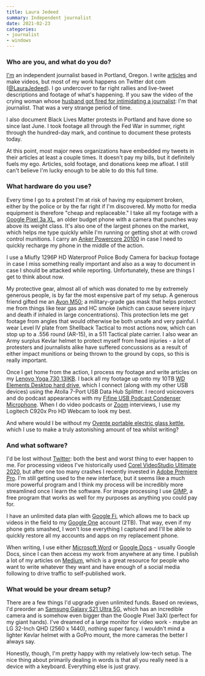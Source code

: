 ```yaml
---
title: Laura Jedeed
summary: Independent journalist
date: 2021-02-23
categories:
- journalist
- windows
---
```


### Who are you, and what do you do?

[I'm](https://www.laurajedeed.com/ "Laura's website.") an independent journalist based in Portland, Oregon. I write [articles](https://laurajedeed.com/portfolio/ "Laura's writing portfolio.") and make videos, but most of my work happens on Twitter dot com ([@LauraJedeed](https://twitter.com/laurajedeed "Laura's Twitter account.")). I go undercover to far right rallies and live-tweet descriptions and footage of what's happening. If you saw the video of the crying woman whose [husband got fired for intimidating a journalist](https://www.newsweek.com/washington-councilwoman-video-crying-husband-fired-intimidating-journalist-million-maga-march-1549990 "A Newsweek article about Laura being intimidated by a councilwoman's husband."): I'm that journalist. That was a very strange period of time.

I also document Black Lives Matter protests in Portland and have done so since last June. I took footage all through the Fed War in summer, right through the hundred-day mark, and continue to document these protests today.

At this point, most major news organizations have embedded my tweets in their articles at least a couple times. It doesn't pay my bills, but it definitely fuels my ego. Articles, sold footage, and donations keep me afloat. I still can't believe I'm lucky enough to be able to do this full time.

### What hardware do you use?

Every time I go to a protest I'm at risk of having my equipment broken, either by the police or by the far right if I'm discovered. My motto for media equipment is therefore "cheap and replaceable." I take all my footage with a [Google Pixel 3a XL][pixel-3a-xl], an older budget phone with a camera that punches way above its weight class. It's also one of the largest phones on the market, which helps me type quickly while I'm running or getting shot at with crowd control munitions. I carry an [Anker Powercore 20100][powercore-20100] in case I need to quickly recharge my phone in the middle of the action.

I use a Miufly 1296P HD Waterproof Police Body Camera for backup footage in case I miss something really important and also as a way to document in case I should be attacked while reporting. Unfortunately, these are things I get to think about now.

My protective gear, almost all of which was donated to me by extremely generous people, is by far the most expensive part of my setup. A generous friend gifted me an [Avon M50][m50]; a military-grade gas mask that helps protect me from things like tear gas and HC smoke (which can cause severe injury and death if inhaled in large concentrations). This protection lets me get footage from angles that would otherwise be both unsafe and very painful. I wear Level IV plate from Shellback Tactical to most actions now, which can stop up to a .556 round (AR-15), in a 511 Tactical plate carrier. I also wear an Army surplus Kevlar helmet to protect myself from head injuries - a lot of protesters and journalists alike have suffered concussions as a result of either impact munitions or being thrown to the ground by cops, so this is really important.

Once I get home from the action, I process my footage and write articles on my [Lenovo Yoga 730 13IKB][thinkpad-yoga-730]. I back all my footage up onto my 10TB [WD Elements Desktop hard drive][wd-elements-desktop], which I connect (along with my other USB devices) using the Atolla 7-Port USB Data Hub Splitter. I record voiceovers and do podcast appearances with my [Fifine USB Podcast Condenser Microphone][k669]. When I do video podcasts or [Zoom][zoom.2] interviews, I use my Logitech C920x Pro HD Webcam to look my best.

And where would I be without my [Ovente portable electric glass kettle][kg83], which I use to make a truly astonishing amount of tea whilst writing?

### And what software?

I'd be lost without [Twitter][]: both the best and worst thing to ever happen to me. For processing videos I've historically used [Corel VideoStudio Ultimate 2020][videostudio-ultimate], but after one too many crashes I recently invested in [Adobe Premiere Pro][premiere-pro]. I'm still getting used to the new interface, but it seems like a much more powerful program and I think my process will be incredibly more streamlined once I learn the software. For image processing I use [GIMP][], a free program that works as well for my purposes as anything you could pay for.

I have an unlimited data plan with [Google Fi][google-fi], which allows me to back up videos in the field to my [Google One][google-one] account (2TB). That way, even if my phone gets smashed, I won't lose everything I captured and I'll be able to quickly restore all my accounts and apps on my replacement phone.

When writing, I use either [Microsoft Word][word] or [Google Docs][google-docs] - usually Google Docs, since I can then access my work from anywhere at any time. I publish a lot of my articles on [Medium][], which is a great resource for people who want to write whatever they want and have enough of a social media following to drive traffic to self-published work.

### What would be your dream setup?

There are a few things I'd upgrade given unlimited funds. Based on reviews, I'd preorder an [Samsung Galaxy S21 Ultra 5G][galaxy-s21-ultra-5g], which has an incredible camera and is somehow even bigger than the Google Pixel 3aXl (perfect for my giant hands). I've dreamed of a large monitor for video work - maybe an LG 32-Inch QHD (2560 x 1440), nothing super fancy. I wouldn't mind a lighter Kevlar helmet with a GoPro mount, the more cameras the better I always say.

Honestly, though, I'm pretty happy with my relatively low-tech setup. The nice thing about primarily dealing in words is that all you really need is a device with a keyboard. Everything else is just gravy.

[galaxy-s21-ultra-5g]: https://www.samsung.com/us/smartphones/galaxy-s/ "A 6.8 inch Android smartphone."
[gimp]: https://www.gimp.org/ "An open-source image editor."
[google-docs]: https://en.wikipedia.org/wiki/Google_Docs "A web-based office suite."
[google-fi]: https://en.wikipedia.org/wiki/Google_Fi "A cellular/wifi networking service."
[google-one]: https://one.google.com/about "Google's cloud storage for users."
[k669]: https://fifinemicrophone.com/products/fifine-technology-usb-microphone-669 "A USB microphone."
[kg83]: https://ovente.com/ovente-glass-electric-kettle-bpa-free-1-5-l-kg83 "An electric kettle."
[m50]: https://www.avon-protection.com/products/m50/5223 "A gas mask."
[medium]: https://medium.com/ "A writing/blogging service."
[pixel-3a-xl]: https://en.wikipedia.org/wiki/Pixel_3a "A 6 inch Android smartphone."
[powercore-20100]: http://web.archive.org/web/20210306115847/https://www.anker.com/products/variant/PowerCore-20100/A1271012 "A portable battery/charger."
[premiere-pro]: https://en.wikipedia.org/wiki/Adobe_Premiere_Pro "A video editing suite."
[thinkpad-yoga-730]: https://www.lenovo.com/us/en/p/88YG7000965 "A 15.6 inch 2-in-1 PC laptop."
[twitter]: http://web.archive.org/web/20230525035323/https://twitter.com/ "An online micro-blogging platform."
[videostudio-ultimate]: https://www.videostudiopro.com/en/products/videostudio/ultimate/ "Video editing software."
[wd-elements-desktop]: https://www.westerndigital.com/products/external-drives/wd-elements-desktop-usb-3-0-hdd "An external hard drive."
[word]: https://www.microsoft.com/en-us/microsoft-365/word "A document editor."
[zoom.2]: https://zoom.us "Video conferencing software."

